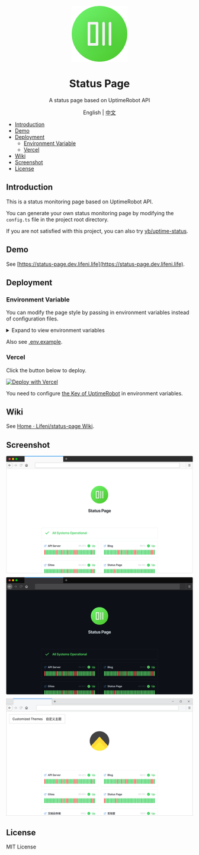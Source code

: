 <p align="center">
  <img width="150px" alt="Logo" src="public/logo.svg" />
</p>

<h1 align="center">Status Page</h1>
<p align="center">A status page based on UptimeRobot API</p>
<p align="center">English | <a href="README.zh-CN.md">中文</a></p>

- [Introduction](#introduction)
- [Demo](#demo)
- [Deployment](#deployment)
  - [Environment Variable](#environment-variable)
  - [Vercel](#vercel)
- [Wiki](#wiki)
- [Screenshot](#screenshot)
- [License](#license)

## Introduction

This is a status monitoring page based on UptimeRobot API.

You can generate your own status monitoring page by modifying the `config.ts` file in the project root directory.

If you are not satisfied with this project, you can also try [yb/uptime-status](https://github.com/yb/uptime-status).

## Demo

See [https://status-page.dev.lifeni.life](https://status-page.dev.lifeni.life).

## Deployment

### Environment Variable

You can modify the page style by passing in environment variables instead of configuration files.

<details>
  <summary>Expand to view environment variables</summary>

| Name                 | Description                                                                  | Default                                   | Type                |
| -------------------- | ---------------------------------------------------------------------------- | ----------------------------------------- | ------------------- |
| `KEY`                | [Your UptimeRobot API Key](https://uptimerobot.com/dashboard.php#mySettings) | -                                         | UptimeRobot API Key |
| `FAVICON`            | Page favicon                                                                 | `/favicon.ico`                            | URL                 |
| `PAGE_TITLE`         | Page title, in `<head>`                                                      | `Status Page`                             | Text                |
| `PAGE_DESC`          | Page description, in `<head>`                                                | `A status page based on UptimeRobot API.` | Text                |
| `THEME`              | Page theme style                                                             | `light`                                   | `dark` or `light`   |
| `SHOW_HEADER_TEXT`   | Whether to display the text in the middle of the page                        | `true`                                    | Boolean             |
| `HEADER_TEXT`        | Text in the middle of the page                                               | `Status Page`                             | Text                |
| `SHOW_HEADER_LOGO`   | Whether to display the Logo in the middle of the page                        | `true`                                    | Boolean             |
| `HEADER_LOGO`        | Logo in the middle of the page                                               | `/logo.svg`                               | URL                 |
| `SHOW_HEADER`        | Whether to display header                                                    | `true`                                    | Boolean             |
| `SHOW_GLOBAL_STATUS` | Whether to display global status bar                                         | `true`                                    | Boolean             |
| `SHOW_FOOTER`        | Whether to display footer                                                    | `true`                                    | Boolean             |

</details>

Also see [.env.example](/.env.example).

### Vercel

Click the button below to deploy.

[![Deploy with Vercel](https://vercel.com/button)](https://vercel.com/new/git/external?repository-url=https%3A%2F%2Fgithub.com%2FLifeni%2Fstatus-page&env=KEY&envDescription=UptimeRobot%20API%20Key&envLink=https%3A%2F%2Fuptimerobot.com%2Fdashboard.php%23mySettings&demo-title=Status%20Page&demo-description=A%20demo%20site%20for%20Status%20Page.&demo-url=https%3A%2F%2Fstatus-page.dev.lifeni.life&demo-image=https%3A%2F%2Ffile.lifeni.life%2Fstatus%2Fexample.jpg)

You need to configure [the Key of UptimeRobot](https://uptimerobot.com/dashboard.php#mySettings) in environment variables.

## Wiki

See [Home · Lifeni/status-page Wiki](https://github.com/Lifeni/status-page/wiki).

## Screenshot

![Preview](./assets/preview.png)

## License

MIT License
